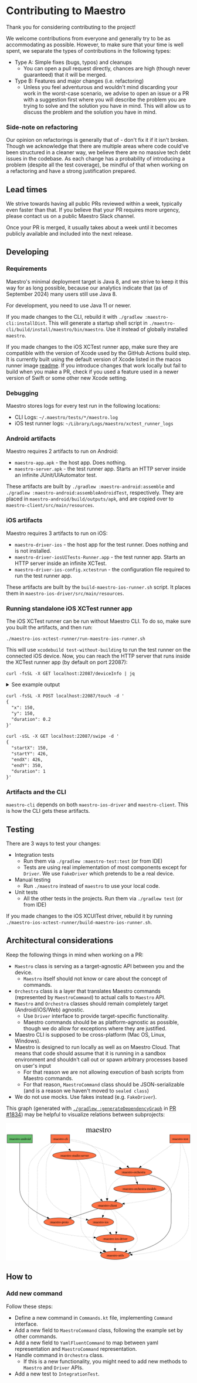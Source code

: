 # Contributing to Maestro

Thank you for considering contributing to the project!

We welcome contributions from everyone and generally try to be as accommodating as possible. However, to make sure that your time is well spent, we separate the types of 
contributions in the following types:

- Type A: Simple fixes (bugs, typos) and cleanups
  - You can open a pull request directly, chances are high (though never guaranteed) that it will be merged.
- Type B: Features and major changes (i.e. refactoring)
  - Unless you feel adventurous and wouldn't mind discarding your work in the worst-case scenario, we advise to open an issue or a PR with a suggestion first where you will 
    describe the problem you are trying to solve and the solution you have in mind. This will allow us to discuss the problem and the solution you have in mind.

### Side-note on refactoring

Our opinion on refactorings is generally that of - don't fix it if it isn't broken. Though we acknowledge that there are multiple areas where code could've been structured in a 
cleaner way, we believe there are no massive tech debt issues in the codebase. As each change has a probability of introducing a problem (despite all the test coverage), be 
mindful of that when working on a refactoring and have a strong justification prepared. 

## Lead times

We strive towards having all public PRs reviewed within a week, typically even faster than that. If you believe that your PR requires more urgency, please contact us on a 
public Maestro Slack channel.

Once your PR is merged, it usually takes about a week until it becomes publicly available and included into the next release.

## Developing

### Requirements

Maestro's minimal deployment target is Java 8, and we strive to keep it this way
for as long possible, because our analytics indicate that (as of September 2024) many
users still use Java 8.

For development, you need to use Java 11 or newer.

If you made changes to the CLI, rebuild it with `./gradlew :maestro-cli:installDist`. This will generate a startup shell
script in `./maestro-cli/build/install/maestro/bin/maestro`. Use it instead of globally installed `maestro`.

If you made changes to the iOS XCTest runner app, make sure they are compatible with the version of Xcode used by the GitHub Actions build step. It is currently built using the default version of Xcode listed in the macos runner image [readme][macos_builder_readme].
If you introduce changes that work locally but fail to build when you make a PR, check if you used a feature used in a newer version of Swift or some other new Xcode setting.

### Debugging

Maestro stores logs for every test run in the following locations:

- CLI Logs: `~/.maestro/tests/*/maestro.log`
- iOS test runner logs: `~/Library/Logs/maestro/xctest_runner_logs`

### Android artifacts

Maestro requires 2 artifacts to run on Android:

- `maestro-app.apk` - the host app. Does nothing.
- `maestro-server.apk` - the test runner app. Starts an HTTP server inside an infinite JUnit/UIAutomator test.

These artifacts are built by `./gradlew :maestro-android:assemble` and `./gradlew :maestro-android:assembleAndroidTest`, respectively.
They are placed in `maestro-android/build/outputs/apk`, and are copied over to `maestro-client/src/main/resources`.

### iOS artifacts

Maestro requires 3 artifacts to run on iOS:

- `maestro-driver-ios` - the host app for the test runner. Does nothing and is not installed.
- `maestro-driver-iosUITests-Runner.app` - the test runner app. Starts an HTTP server inside an infinite XCTest. 
- `maestro-driver-ios-config.xctestrun` - the configuration file required to run the test runner app.

These artifacts are built by the `build-maestro-ios-runner.sh` script. It places them in `maestro-ios-driver/src/main/resources`.

### Running standalone iOS XCTest runner app

The iOS XCTest runner can be run without Maestro CLI. To do so, make sure you built the artifacts, and then run:

```console
./maestro-ios-xctest-runner/run-maestro-ios-runner.sh
```

This will use `xcodebuild test-without-building` to run the test runner on the connected iOS device. Now, you can reach
the HTTP server that runs inside the XCTest runner app (by default on port 22087):

```console
curl -fsSL -X GET localhost:22087/deviceInfo | jq
```

<details>
<summary>See example output</summary>

```json
{
  "heightPoints": 852,
  "heightPixels": 2556,
  "widthPixels": 1179,
  "widthPoints": 393
}
```

</details>

```console
curl -fsSL -X POST localhost:22087/touch -d '
{
  "x": 150,
  "y": 150,
  "duration": 0.2
}'
```

```console
curl -sSL -X GET localhost:22087/swipe -d '
{
  "startX": 150,
  "startY": 426,
  "endX": 426,
  "endY": 350,
  "duration": 1
}'
```


### Artifacts and the CLI

`maestro-cli` depends on both `maestro-ios-driver` and `maestro-client`. This is how the CLI gets these artifacts.

## Testing

There are 3 ways to test your changes:

- Integration tests
  - Run them via `./gradlew :maestro-test:test` (or from IDE)
  - Tests are using real implementation of most components except for `Driver`. We use `FakeDriver` which pretends to be a real device.
- Manual testing
  - Run `./maestro` instead of `maestro` to use your local code.
- Unit tests
  - All the other tests in the projects. Run them via `./gradlew test` (or from IDE)

If you made changes to the iOS XCUITest driver, rebuild it by running `./maestro-ios-xctest-runner/build-maestro-ios-runner.sh`.

## Architectural considerations

Keep the following things in mind when working on a PR:

- `Maestro` class is serving as a target-agnostic API between you and the device.
  - `Maestro` itself should not know or care about the concept of commands.
- `Orchestra` class is a layer that translates Maestro commands (represented by `MaestroCommand`) to actual calls to `Maestro` API.
- `Maestro` and `Orchestra` classes should remain completely target (Android/iOS/Web) agnostic.
  - Use `Driver` interface to provide target-specific functionality.
  - Maestro commands should be as platform-agnostic as possible, though we do allow for exceptions where they are justified.
- Maestro CLI is supposed to be cross-platform (Mac OS, Linux, Windows).
- Maestro is designed to run locally as well as on Maestro Cloud. That means that code should assume that it is running in a sandbox environment and shouldn't call out or spawn 
  arbitrary processes based on user's input
  - For that reason we are not allowing execution of bash scripts from Maestro commands.
  - For that reason, `MaestroCommand` class should be JSON-serializable (and is a reason we haven't moved to `sealed class`)
- We do not use mocks. Use fakes instead (e.g. `FakeDriver`).

This graph (generated with [`./gradlew :generateDependencyGraph`][graph_plugin] in [PR #1834][pr_1834]) may be helpful
to visualize relations between subprojects:

![Project dependency graph](assets/project-dependency-graph.svg)

## How to

### Add new command

Follow these steps:

- Define a new command in `Commands.kt` file, implementing `Command` interface.
- Add a new field to `MaestroCommand` class, following the example set by other commands.
- Add a new field to `YamlFluentCommand` to map between yaml representation and `MaestroCommand` representation.
- Handle command in `Orchestra` class.
  - If this is a new functionality, you might need to add new methods to `Maestro` and `Driver` APIs.
- Add a new test to `IntegrationTest`.

[macos_builder_readme]: https://github.com/actions/runner-images/blob/main/images/macos/macos-14-Readme.md
[graph_plugin]: https://github.com/vanniktech/gradle-dependency-graph-generator-plugin
[pr_1834]: https://github.com/mobile-dev-inc/maestro/pull/1834
